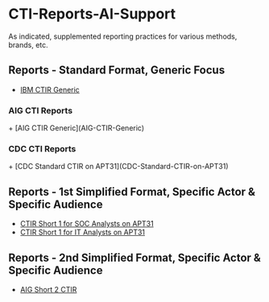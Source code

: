 # CTI-Reports-AI-Support
As indicated, supplemented reporting practices for various methods, brands, etc.

## Reports - Standard Format, Generic Focus
+ [IBM CTIR Generic](IBM-CTIR-Generic) <br />

<h3> AIG CTI Reports </h3>
+ [AIG CTIR Generic](AIG-CTIR-Generic) <br />

<h3> CDC CTI Reports </h3>
+ [CDC Standard CTIR on APT31](CDC-Standard-CTIR-on-APT31)

## Reports - 1st Simplified Format, Specific Actor & Specific Audience
+ [CTIR Short 1 for SOC Analysts on APT31](CTIR-Short-1-for-SOC-Analysts-on-APT31)
+ [CTIR Short 1 for IT Analysts on APT31](CTIR-Short-1-for-IT-Analysts-on-APT31)

## Reports - 2nd Simplified Format, Specific Actor & Specific Audience
+ [AIG Short 2 CTIR](AIG-Short-2-CTIR)
